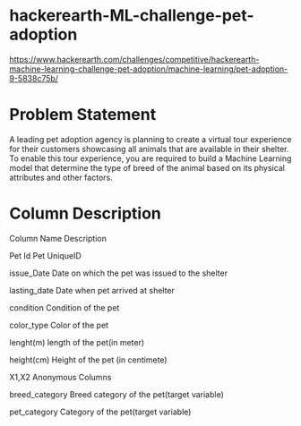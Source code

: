 # hackerearth-ML-challenge-pet-adoption

https://www.hackerearth.com/challenges/competitive/hackerearth-machine-learning-challenge-pet-adoption/machine-learning/pet-adoption-9-5838c75b/

# Problem Statement

A leading pet adoption agency is planning to create a virtual tour experience for their customers showcasing all animals that are available in their shelter. To enable this tour experience, you are required to build a Machine Learning model that determine the type of breed of the animal based on its physical attributes and other factors.

# Column Description

Column Name	     Description

Pet Id      	  Pet UniqueID

issue_Date	    Date on which the pet was issued to the shelter

lasting_date	  Date when pet arrived at shelter

condition	      Condition of the pet

color_type	    Color of the pet

lenght(m)	      length of the pet(in meter)

height(cm)	    Height of the pet (in centimete)

X1,X2	          Anonymous Columns

breed_category  Breed category of the pet(target variable)

pet_category	  Category of the pet(target variable)
